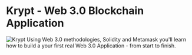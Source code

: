 # Krypt - Web 3.0 Blockchain Application
![Krypt](https://i.ibb.co/DVF4tNW/image.png)
Using Web 3.0 methodologies, Solidity and Metamask you'll learn how to build a your first real Web 3.0 Application - from start to finish.


